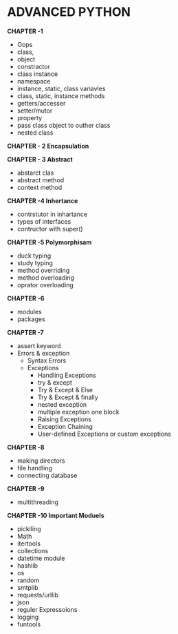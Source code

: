 # ADVANCED PYTHON

**CHAPTER -1**
   - Oops
   - class,
   - object
   - constractor
   - class instance
   - namespace
   - instance, static, class variavles
   - class, static, instance methods
   - getters/accesser
   - setter/mutor
   - property
   - pass class object to outher class
   - nested class

**CHAPTER - 2 Encapsulation**

**CHAPTER - 3 Abstract**
   - abstarct clas
   - abstract method
   - context method

**CHAPTER -4 Inhertance**
   - contrstutor in inhartance
   - types of interfaces
   - contructor with super()

**CHAPTER -5 Polymorphisam**
   - duck typing
   - study typing
   - method overriding
   - method overloading
   - oprator overloading

**CHAPTER -6**
- modules
- packages

**CHAPTER -7**
- assert keyword
- Errors & exception 
   - Syntax Errors
   - Exceptions
     - Handling Exceptions
     - try & except
     - Try & Except & Else
     - Try & Except & finally
     - nested exception
     - multiple exception one block
     - Raising Exceptions
     - Exception Chaining
     - User-defined Exceptions or custom exceptions
   
**CHAPTER -8**
   - making directors
   - file handling
   - connecting database

**CHAPTER -9**
   - multithreading

**CHAPTER -10 Important Moduels**
   - pickiling
   - Math
   - itertools
   - collections
   - datetime module 
   - hashlib
   - os
   - random
   - smtplib 
   - requests/urllib
   - json
   - reguler Expressoions
   - logging
   - funtools

